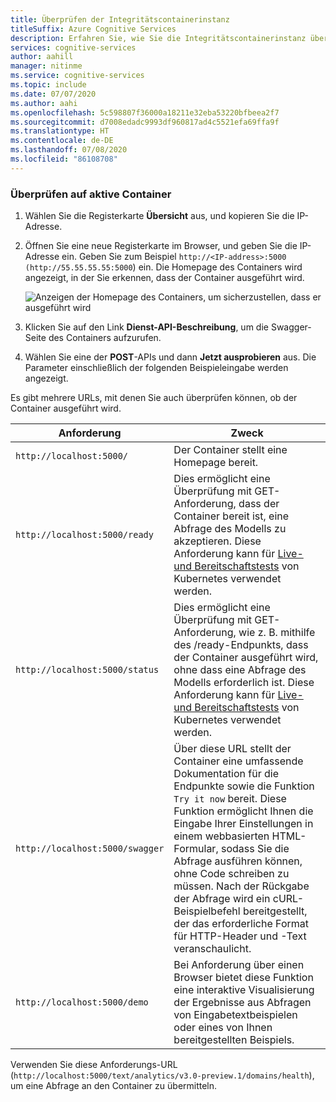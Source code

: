 ```yaml
---
title: Überprüfen der Integritätscontainerinstanz
titleSuffix: Azure Cognitive Services
description: Erfahren Sie, wie Sie die Integritätscontainerinstanz überprüfen.
services: cognitive-services
author: aahill
manager: nitinme
ms.service: cognitive-services
ms.topic: include
ms.date: 07/07/2020
ms.author: aahi
ms.openlocfilehash: 5c598807f36000a18211e32eba53220bfbeea2f7
ms.sourcegitcommit: d7008edadc9993df960817ad4c5521efa69ffa9f
ms.translationtype: HT
ms.contentlocale: de-DE
ms.lasthandoff: 07/08/2020
ms.locfileid: "86108708"
---
```

### <a name="verify-that-a-container-is-running"></a>Überprüfen auf aktive Container

1. Wählen Sie die Registerkarte **Übersicht** aus, und kopieren Sie die IP-Adresse.
1. Öffnen Sie eine neue Registerkarte im Browser, und geben Sie die IP-Adresse ein. Geben Sie zum Beispiel `http://<IP-address>:5000 (http://55.55.55.55:5000`) ein. Die Homepage des Containers wird angezeigt, in der Sie erkennen, dass der Container ausgeführt wird.

    ![Anzeigen der Homepage des Containers, um sicherzustellen, dass er ausgeführt wird](../media/how-tos/container-instance/swagger-docs-on-container.png)

1. Klicken Sie auf den Link **Dienst-API-Beschreibung**, um die Swagger-Seite des Containers aufzurufen.

1. Wählen Sie eine der **POST**-APIs und dann **Jetzt ausprobieren** aus. Die Parameter einschließlich der folgenden Beispieleingabe werden angezeigt.

Es gibt mehrere URLs, mit denen Sie auch überprüfen können, ob der Container ausgeführt wird.

|Anforderung|Zweck|
|--|--|
|`http://localhost:5000/`|Der Container stellt eine Homepage bereit.|
|`http://localhost:5000/ready`|Dies ermöglicht eine Überprüfung mit GET-Anforderung, dass der Container bereit ist, eine Abfrage des Modells zu akzeptieren. Diese Anforderung kann für [Live- und Bereitschaftstests](https://kubernetes.io/docs/tasks/configure-pod-container/configure-liveness-readiness-probes/) von Kubernetes verwendet werden.|
|`http://localhost:5000/status`|Dies ermöglicht eine Überprüfung mit GET-Anforderung, wie z. B. mithilfe des /ready-Endpunkts, dass der Container ausgeführt wird, ohne dass eine Abfrage des Modells erforderlich ist. Diese Anforderung kann für [Live- und Bereitschaftstests](https://kubernetes.io/docs/tasks/configure-pod-container/configure-liveness-readiness-probes/) von Kubernetes verwendet werden.|
|`http://localhost:5000/swagger`|Über diese URL stellt der Container eine umfassende Dokumentation für die Endpunkte sowie die Funktion `Try it now` bereit. Diese Funktion ermöglicht Ihnen die Eingabe Ihrer Einstellungen in einem webbasierten HTML-Formular, sodass Sie die Abfrage ausführen können, ohne Code schreiben zu müssen. Nach der Rückgabe der Abfrage wird ein cURL-Beispielbefehl bereitgestellt, der das erforderliche Format für HTTP-Header und -Text veranschaulicht. |
|`http://localhost:5000/demo`| Bei Anforderung über einen Browser bietet diese Funktion eine interaktive Visualisierung der Ergebnisse aus Abfragen von Eingabetextbeispielen oder eines von Ihnen bereitgestellten Beispiels.  |

Verwenden Sie diese Anforderungs-URL (`http://localhost:5000/text/analytics/v3.0-preview.1/domains/health`), um eine Abfrage an den Container zu übermitteln.
